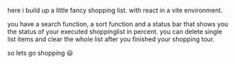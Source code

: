 
here i build up a little fancy shopping list.
with react in a vite environment.

you have a search function, a sort function
and a status bar that shows you the status of 
your executed shoppinglist in percent.
you can delete single list items and clear the whole list
after you finished your shopping tour.

so lets go shopping :smiley:
